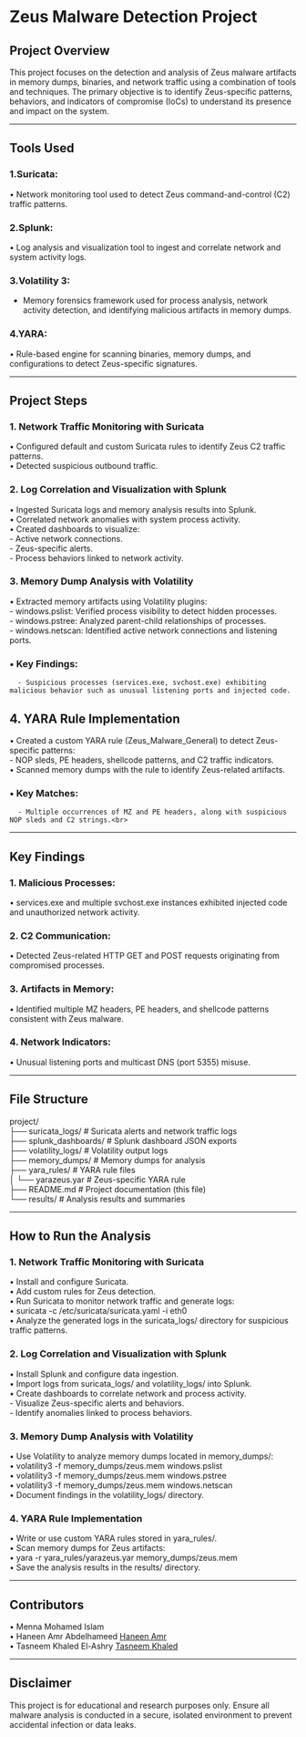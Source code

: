 
# Zeus Malware Detection Project
## Project Overview
This project focuses on the detection and analysis of Zeus malware artifacts in memory dumps, binaries, and network traffic using a combination of tools and techniques. The primary objective is to identify Zeus-specific patterns, behaviors, and indicators of compromise (IoCs) to understand its presence and impact on the system.
________________________________________
## Tools Used
### 1.Suricata: 
• Network monitoring tool used to detect Zeus command-and-control (C2) traffic patterns.
### 2.Splunk: 
• Log analysis and visualization tool to ingest and correlate network and system activity logs.
### 3.Volatility 3: 
- Memory forensics framework used for process analysis, network activity detection, and identifying malicious artifacts in memory dumps.
### 4.YARA: 
• Rule-based engine for scanning binaries, memory dumps, and configurations to detect Zeus-specific signatures.
________________________________________
## Project Steps
### 1. Network Traffic Monitoring with Suricata
• Configured default and custom Suricata rules to identify Zeus C2 traffic patterns. <br>
• Detected suspicious outbound traffic. <br>
### 2. Log Correlation and Visualization with Splunk <br>
• Ingested Suricata logs and memory analysis results into Splunk. <br>
• Correlated network anomalies with system process activity.<br>
• Created dashboards to visualize: <br>
      - Active network connections.<br>
      - Zeus-specific alerts.<br>
      - Process behaviors linked to network activity.<br>
### 3. Memory Dump Analysis with Volatility
• Extracted memory artifacts using Volatility plugins: <br>
      - windows.pslist: Verified process visibility to detect hidden processes.<br>
      - windows.pstree: Analyzed parent-child relationships of processes.<br>
      - windows.netscan: Identified active network connections and listening ports.<br>
### • Key Findings: 
      - Suspicious processes (services.exe, svchost.exe) exhibiting malicious behavior such as unusual listening ports and injected code.
## 4. YARA Rule Implementation
• Created a custom YARA rule (Zeus_Malware_General) to detect Zeus-specific patterns: <br>
      - NOP sleds, PE headers, shellcode patterns, and C2 traffic indicators.<br>
• Scanned memory dumps with the rule to identify Zeus-related artifacts.<br>
### • Key Matches: <br>
      - Multiple occurrences of MZ and PE headers, along with suspicious NOP sleds and C2 strings.<br>
________________________________________
## Key Findings
### 1. Malicious Processes: 
• services.exe and multiple svchost.exe instances exhibited injected code and unauthorized network activity.
### 2. C2 Communication: 
• Detected Zeus-related HTTP GET and POST requests originating from compromised processes.
### 3. Artifacts in Memory: 
• Identified multiple MZ headers, PE headers, and shellcode patterns consistent with Zeus malware.
### 4. Network Indicators: 
• Unusual listening ports and multicast DNS (port 5355) misuse.
________________________________________
## File Structure
project/<br>
├── suricata_logs/         # Suricata alerts and network traffic logs<br>
├── splunk_dashboards/     # Splunk dashboard JSON exports<br>
├── volatility_logs/       # Volatility output logs<br>
├── memory_dumps/          # Memory dumps for analysis<br>
├── yara_rules/            # YARA rule files<br>
│   └── yarazeus.yar       # Zeus-specific YARA rule<br>
├── README.md              # Project documentation (this file)<br>
└── results/               # Analysis results and summaries<br>
________________________________________
## How to Run the Analysis
### 1. Network Traffic Monitoring with Suricata
• Install and configure Suricata. <br>
• Add custom rules for Zeus detection.<br>
• Run Suricata to monitor network traffic and generate logs: <br>
• suricata -c /etc/suricata/suricata.yaml -i eth0<br>
• Analyze the generated logs in the suricata_logs/ directory for suspicious traffic patterns.<br>
### 2. Log Correlation and Visualization with Splunk
• Install Splunk and configure data ingestion.<br>
• Import logs from suricata_logs/ and volatility_logs/ into Splunk.<br>
• Create dashboards to correlate network and process activity. <br>
      - Visualize Zeus-specific alerts and behaviors.<br>
      - Identify anomalies linked to process behaviors.<br>
### 3. Memory Dump Analysis with Volatility
• Use Volatility to analyze memory dumps located in memory_dumps/: <br>
• volatility3 -f memory_dumps/zeus.mem windows.pslist<br>
• volatility3 -f memory_dumps/zeus.mem windows.pstree<br>
• volatility3 -f memory_dumps/zeus.mem windows.netscan<br>
• Document findings in the volatility_logs/ directory.<br>
### 4. YARA Rule Implementation
• Write or use custom YARA rules stored in yara_rules/.<br>
• Scan memory dumps for Zeus artifacts: <br>
• yara -r yara_rules/yarazeus.yar memory_dumps/zeus.mem<br>
• Save the analysis results in the results/ directory.<br>
________________________________________
## Contributors
• Menna Mohamed Islam  <br>
• Haneen Amr Abdelhameed  <a href="https://github.com/haneennamr">Haneen Amr</a> <br>
• Tasneem Khaled El-Ashry <a href="https://github.com/tasneem1412">Tasneem Khaled</a> <br>
________________________________________
## Disclaimer
This project is for educational and research purposes only. Ensure all malware analysis is conducted in a secure, isolated environment to prevent accidental infection or data leaks.


